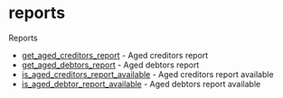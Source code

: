 # reports

Reports


* [get_aged_creditors_report](getagedcreditorsreport.md) - Aged creditors report
* [get_aged_debtors_report](getageddebtorsreport.md) - Aged debtors report
* [is_aged_creditors_report_available](isagedcreditorsreportavailable.md) - Aged creditors report available
* [is_aged_debtor_report_available](isageddebtorreportavailable.md) - Aged debtors report available